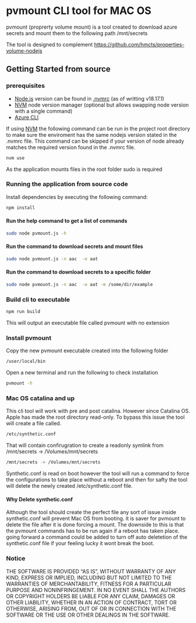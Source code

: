 # pvmount CLI tool for MAC OS

pvmount (proprerty volume mount) is a tool created to download azure secrets and mount
them to the following path /mnt/secrets

The tool is designed to complement https://github.com/hmcts/properties-volume-nodejs


## Getting Started from source

### prerequisites

- [Node.js](https://nodejs.org/) version can be found in [.nvmrc](https://github.com/hmcts/cui-ra/blob/master/.nvmrc) (as of writting v18.17.1)
- [NVM](https://github.com/nvm-sh/nvm#installing-and-updating) node version manager (optional but allows swapping node version with a single command)
- [Azure CLI](https://learn.microsoft.com/en-gb/cli/azure/install-azure-cli)

If using [NVM](https://github.com/nvm-sh/nvm#installing-and-updating) the following command can be run in the project root directory to make sure the enviroment has the same nodejs version stated in the .nvmrc file. This command can be skipped if your version of node already matches the required version found in the .nvmrc file.

```bash
nvm use
```

As the application mounts files in the root folder sudo is required

### Running the application from source code

Install dependencies by executing the following command:

```bash
npm install
```

#### Run the help command to get a list of commands

```bash
sudo node pvmount.js -h
```

#### Run the command to download secrets and mount files

```bash
sudo node pvmount.js -n aac  -e aat
```

#### Run the command to download secrets to a specific folder

```bash
sudo node pvmount.js -n aac  -e aat -m /some/dir/example
```

### Build cli to executable

```bash
npm run build
```

This will output an executable file called pvmount with no extension

### Install pvmount

Copy the new pvmount executable created into the following folder

```bash
/user/local/bin
```

Open a new terminal and run the following to check installation

```bash
pvmount -h
```


### Mac OS catalina and up
This cli tool will work with pre and post catalina. However since Catalina OS. Apple has made the root directory read-only. To bypass this issue the tool will create a file called.

```bash
/etc/synthetic.conf
```

That will contain confirugration to create a readonly symlink from /mnt/secrets -> /Volumes/mnt/secrets

```bash
/mnt/secrets -> /Volumes/mnt/secrets
```

Synthetic.conf is read on boot however the tool will run a command to force
the configurations to take place without a reboot and then for safty the tool will delete the newly created /etc/synthetic.conf file.

#### Why Delete synthetic.conf

Although the tool should create the perfect file any sort of issue inside synthetic.conf will prevent Mac OS from booting. it is saver for pvmount to delete the file after it is done forcing a mount. The downside to this is that the pvmount commands has to be run again if a reboot has taken place. going forward a command could be added to turn off auto deletetion of the synthetic.conf file if your feeling lucky it wont break the boot. 


### Notice

THE SOFTWARE IS PROVIDED “AS IS”, WITHOUT WARRANTY OF ANY KIND, EXPRESS OR IMPLIED, INCLUDING BUT NOT LIMITED TO THE WARRANTIES OF MERCHANTABILITY, FITNESS FOR A PARTICULAR PURPOSE AND NONINFRINGEMENT. IN NO EVENT SHALL THE AUTHORS OR COPYRIGHT HOLDERS BE LIABLE FOR ANY CLAIM, DAMAGES OR OTHER LIABILITY, WHETHER IN AN ACTION OF CONTRACT, TORT OR OTHERWISE, ARISING FROM, OUT OF OR IN CONNECTION WITH THE SOFTWARE OR THE USE OR OTHER DEALINGS IN THE SOFTWARE.
